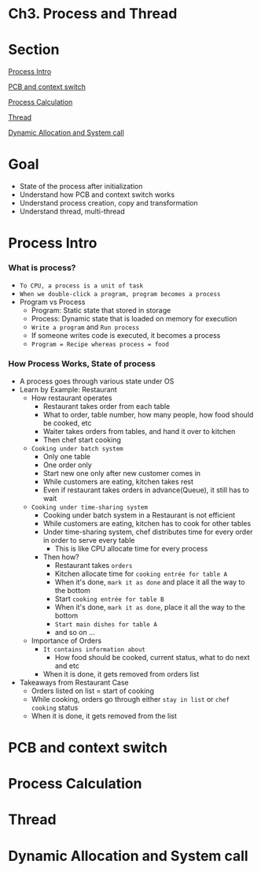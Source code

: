 # Ch3. Process and Thread

# Section

[Process Intro](#Process-Intro)

[PCB and context switch](#PCB-and-context-switch)

[Process Calculation](#Process-Calculation)

[Thread](#Thread)

[Dynamic Allocation and System call](#Dynamic-Allocation-and-System-call)

# Goal

- State of the process after initialization
- Understand how PCB and context switch works
- Understand process creation, copy and transformation
- Understand thread, multi-thread

# Process Intro

### What is process?
- `To CPU, a process is a unit of task`
- `When we double-click a program, program becomes a process`
- Program vs Process
    - Program: Static state that stored in storage
    - Process: Dynamic state that is loaded on memory for execution
    - `Write a program` and `Run process`
    - If someone writes code is executed, it becomes a process
    - `Program = Recipe whereas process = food`

### How Process Works, State of process
- A process goes through various state under OS
- Learn by Example: Restaurant
    - How restaurant operates
        - Restaurant takes order from each table
        - What to order, table number, how many people, how food should be cooked, etc
        - Waiter takes orders from tables, and hand it over to kitchen
        - Then chef start cooking
    - `Cooking under batch system`
        - Only one table
        - One order only
        - Start new one only after new customer comes in
        - While customers are eating, kitchen takes rest
        - Even if restaurant takes orders in advance(Queue), it still has to wait
    - `Cooking under time-sharing system`
        - Cooking under batch system in a Restaurant is not efficient
        - While customers are eating, kitchen has to cook for other tables
        - Under time-sharing system, chef distributes time for every order in order to serve every table
            - This is like CPU allocate time for every process
        - Then how?
            - Restaurant takes `orders`
            - Kitchen allocate time for `cooking entrée for table A`
            - When it's done, `mark it as done` and place it all the way to the bottom
            - Start `cooking entrée for table B`
            - When it's done, `mark it as done`, place it all the way to the bottom
            - `Start main dishes for table A`
            - and so on ...
    - Importance of Orders
        - `It contains information about`
            - How food should be cooked, current status, what to do next and etc
        - When it is done, it gets removed from orders list
- Takeaways from Restaurant Case
    - Orders listed on list = start of cooking
    - While cooking, orders go through either `stay in list` or `chef cooking` status
    - When it is done, it gets removed from the list
    




# PCB and context switch

# Process Calculation

# Thread

# Dynamic Allocation and System call